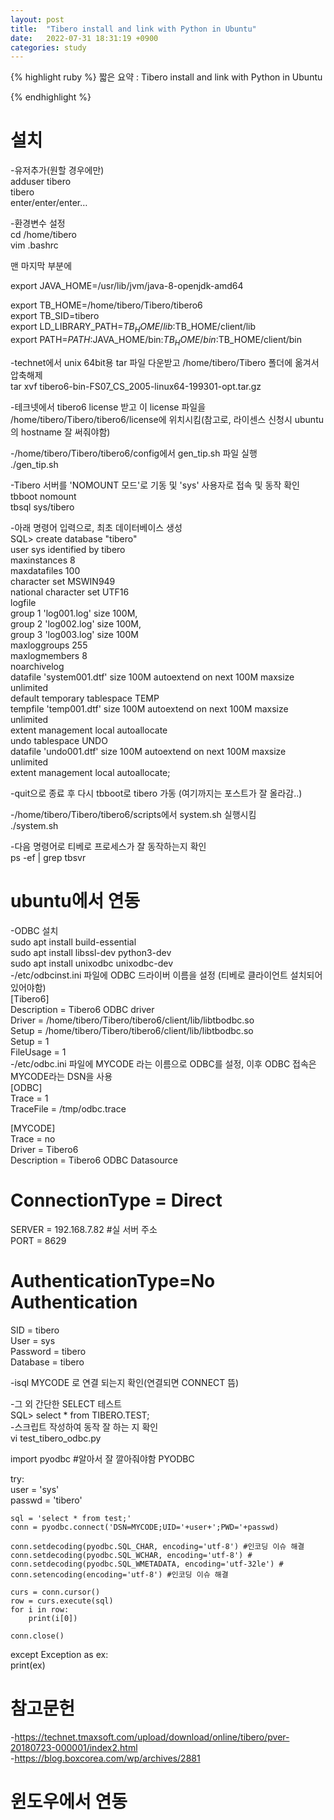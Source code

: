 ```yaml
---
layout: post
title:  "Tibero install and link with Python in Ubuntu"
date:   2022-07-31 18:31:19 +0900
categories: study
---
```





{% highlight ruby %}
짧은 요약 : Tibero install and link with Python in Ubuntu  



{% endhighlight %}



# 설치  

-유저추가(원할 경우에만)  
adduser tibero  
tibero  
enter/enter/enter…  

-환경변수 설정  
cd /home/tibero  
vim .bashrc  

맨 마지막 부분에  

export JAVA_HOME=/usr/lib/jvm/java-8-openjdk-amd64  

export TB_HOME=/home/tibero/Tibero/tibero6  
export TB_SID=tibero  
export LD_LIBRARY_PATH=$TB_HOME/lib:$TB_HOME/client/lib  
export PATH=$PATH:$JAVA_HOME/bin:$TB_HOME/bin:$TB_HOME/client/bin  



-technet에서 unix 64bit용 tar 파일 다운받고 /home/tibero/Tibero 폴더에 옮겨서 압축해제  
tar xvf tibero6-bin-FS07_CS_2005-linux64-199301-opt.tar.gz   

-테크넷에서 tibero6 license 받고 이 license 파일을  /home/tibero/Tibero/tibero6/license에 위치시킴(참고로, 라이센스 신청시 ubuntu의 hostname 잘 써줘야함)  

-/home/tibero/Tibero/tibero6/config에서 gen_tip.sh 파일 실행  
./gen_tip.sh  

-Tibero 서버를 'NOMOUNT 모드'로 기동 및  'sys' 사용자로 접속 및 동작 확인  
tbboot nomount  
tbsql sys/tibero  

-아래 명령어 입력으로, 최초 데이터베이스 생성  
SQL> create database "tibero"   
  user sys identified by tibero   
  maxinstances 8   
  maxdatafiles 100   
  character set MSWIN949   
  national character set UTF16   
  logfile   
    group 1 'log001.log' size 100M,   
    group 2 'log002.log' size 100M,     
    group 3 'log003.log' size 100M   
  maxloggroups 255   
  maxlogmembers 8   
  noarchivelog   
    datafile 'system001.dtf' size 100M autoextend on next 100M maxsize unlimited   
    default temporary tablespace TEMP   
      tempfile 'temp001.dtf' size 100M autoextend on next 100M maxsize unlimited   
      extent management local autoallocate   
    undo tablespace UNDO   
      datafile 'undo001.dtf' size 100M autoextend on next 100M maxsize unlimited   
      extent management local autoallocate;  

-quit으로 종료 후 다시 tbboot로 tibero 가동  (여기까지는 포스트가 잘 올라감..)

-/home/tibero/Tibero/tibero6/scripts에서 system.sh 실행시킴  
./system.sh  

-다음 명령어로 티베로 프로세스가 잘 동작하는지 확인  
ps -ef | grep tbsvr  


# ubuntu에서 연동  

-ODBC 설치  
sudo apt install build-essential  
sudo apt install libssl-dev python3-dev  
sudo apt install unixodbc unixodbc-dev  
-/etc/odbcinst.ini 파일에 ODBC 드라이버 이름을 설정 (티베로 클라이언트 설치되어있어야함)  
[Tibero6]  
Description = Tibero6 ODBC driver  
Driver = /home/tibero/Tibero/tibero6/client/lib/libtbodbc.so  
Setup = /home/tibero/Tibero/tibero6/client/lib/libtbodbc.so  
Setup = 1  
FileUsage = 1  
-/etc/odbc.ini 파일에 MYCODE 라는 이름으로 ODBC를 설정, 이후 ODBC 접속은 MYCODE라는 DSN을 사용  
[ODBC]  
Trace = 1  
TraceFile = /tmp/odbc.trace  
  
[MYCODE]  
Trace = no  
Driver = Tibero6  
Description = Tibero6 ODBC Datasource  
# ConnectionType = Direct  
SERVER = 192.168.7.82 #실 서버 주소  
PORT = 8629  
# AuthenticationType=No Authentication  
SID = tibero  
User = sys  
Password = tibero  
Database = tibero  


-isql MYCODE 로 연결 되는지 확인(연결되면 CONNECT 뜸)  

-그 외 간단한 SELECT 테스트  
SQL> select * from TIBERO.TEST;  
-스크립트 작성하여 동작 잘 하는 지 확인    
vi test_tibero_odbc.py  

import pyodbc #알아서 잘 깔아줘야함 PYODBC  

try:  
    user = 'sys'  
    passwd = 'tibero'  

    sql = 'select * from test;'  
    conn = pyodbc.connect('DSN=MYCODE;UID='+user+';PWD='+passwd)  
    
    conn.setdecoding(pyodbc.SQL_CHAR, encoding='utf-8') #인코딩 이슈 해결  
    conn.setdecoding(pyodbc.SQL_WCHAR, encoding='utf-8') #  
    conn.setdecoding(pyodbc.SQL_WMETADATA, encoding='utf-32le') #  
    conn.setencoding(encoding='utf-8') #인코딩 이슈 해결  

    curs = conn.cursor()  
    row = curs.execute(sql)  
    for i in row:  
        print(i[0])  

    conn.close()  

except Exception as ex:  
    print(ex)  


# 참고문헌  
-https://technet.tmaxsoft.com/upload/download/online/tibero/pver-20180723-000001/index2.html  
-https://blog.boxcorea.com/wp/archives/2881  




# 윈도우에서 연동 







